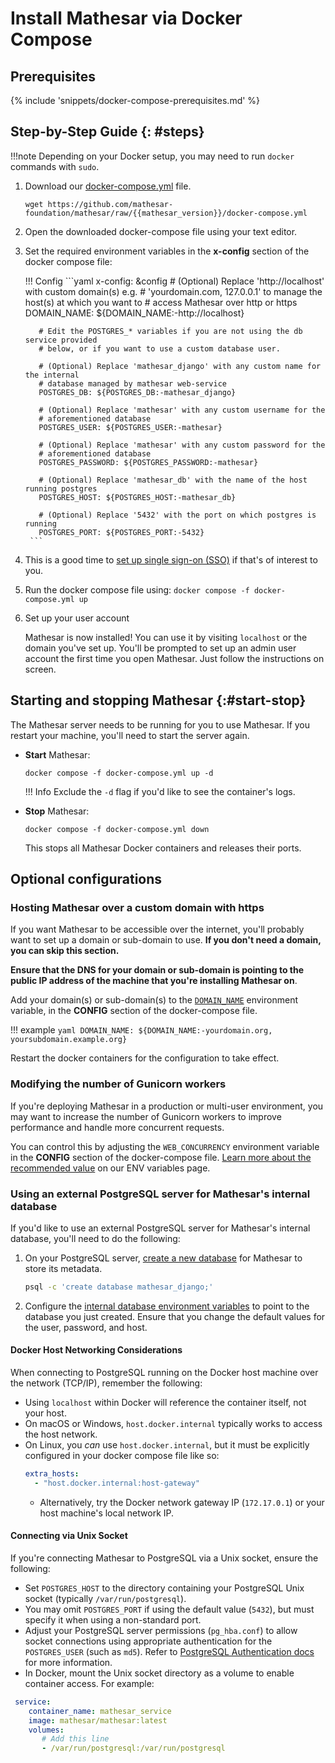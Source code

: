 # Install Mathesar via Docker Compose

## Prerequisites

{% include 'snippets/docker-compose-prerequisites.md' %}


## Step-by-Step Guide {: #steps}

!!!note
    Depending on your Docker setup, you may need to run `docker` commands with `sudo`.

<!-- ???info "Video walkthrough (Click to expand)"
    <iframe width=100% height=480px src="https://www.youtube.com/embed/0AFfvrUMkas?si=tZkhRHXBqS-sqyto" title="YouTube video player" frameborder="0" allow="accelerometer; autoplay; clipboard-write; encrypted-media; gyroscope; picture-in-picture; web-share" allowfullscreen></iframe> -->

1. Download our [docker-compose.yml](https://github.com/mathesar-foundation/mathesar/raw/{{mathesar_version}}/docker-compose.yml) file.

    ```
    wget https://github.com/mathesar-foundation/mathesar/raw/{{mathesar_version}}/docker-compose.yml
    ```

1. Open the downloaded docker-compose file using your text editor.

1. Set the required environment variables in the **x-config** section of the docker compose file:

    !!! Config
        ```yaml
        x-config: &config
          # (Optional) Replace 'http://localhost' with custom domain(s) e.g.
          # 'yourdomain.com, 127.0.0.1' to manage the host(s) at which you want to
          # access Mathesar over http or https
          DOMAIN_NAME: ${DOMAIN_NAME:-http://localhost}

          # Edit the POSTGRES_* variables if you are not using the db service provided
          # below, or if you want to use a custom database user.

          # (Optional) Replace 'mathesar_django' with any custom name for the internal
          # database managed by mathesar web-service
          POSTGRES_DB: ${POSTGRES_DB:-mathesar_django}

          # (Optional) Replace 'mathesar' with any custom username for the
          # aforementioned database
          POSTGRES_USER: ${POSTGRES_USER:-mathesar}

          # (Optional) Replace 'mathesar' with any custom password for the
          # aforementioned database
          POSTGRES_PASSWORD: ${POSTGRES_PASSWORD:-mathesar}

          # (Optional) Replace 'mathesar_db' with the name of the host running postgres
          POSTGRES_HOST: ${POSTGRES_HOST:-mathesar_db}

          # (Optional) Replace '5432' with the port on which postgres is running
          POSTGRES_PORT: ${POSTGRES_PORT:-5432}
        ```

2. This is a good time to [set up single sign-on (SSO)](./single-sign-on.md) if that's of interest to you.
3. Run the docker compose file using:
        ```
        docker compose -f docker-compose.yml up
        ```

4. Set up your user account

    Mathesar is now installed! You can use it by visiting `localhost` or the domain you've set up. You'll be prompted to set up an admin user account the first time you open Mathesar. Just follow the instructions on screen.

## Starting and stopping Mathesar {:#start-stop}

The Mathesar server needs to be running for you to use Mathesar. If you restart your machine, you'll need to start the server again.

- **Start** Mathesar:

    ```
    docker compose -f docker-compose.yml up -d
    ```

    !!! Info
        Exclude the `-d` flag if you'd like to see the container's logs.

- **Stop** Mathesar:

    ```
    docker compose -f docker-compose.yml down
    ```

    This stops all Mathesar Docker containers and releases their ports.

## Optional configurations

### Hosting Mathesar over a custom domain with https

If you want Mathesar to be accessible over the internet, you'll probably want to set up a domain or sub-domain to use. **If you don't need a domain, you can skip this section.**

**Ensure that the DNS for your domain or sub-domain is pointing to the public IP address of the machine that you're installing Mathesar on**.

Add your domain(s) or sub-domain(s) to the [`DOMAIN_NAME`](./environment-variables.md#domain_name) environment variable, in the **CONFIG** section of the docker-compose file.

!!! example
    ```yaml
    DOMAIN_NAME: ${DOMAIN_NAME:-yourdomain.org, yoursubdomain.example.org}
    ```

Restart the docker containers for the configuration to take effect.

### Modifying the number of Gunicorn workers

If you're deploying Mathesar in a production or multi-user environment, you may want to increase the number of Gunicorn workers to improve performance and handle more concurrent requests.

You can control this by adjusting the `WEB_CONCURRENCY` environment variable in the **CONFIG** section of the docker-compose file. [Learn more about the recommended value](./environment-variables.md#web_concurrency) on our ENV variables page.

### Using an external PostgreSQL server for Mathesar's internal database

If you'd like to use an external PostgreSQL server for Mathesar's internal database, you'll need to do the following:


1. On your PostgreSQL server, [create a new database](https://www.postgresql.org/docs/current/sql-createdatabase.html) for Mathesar to store its metadata.

    ```bash
    psql -c 'create database mathesar_django;'
    ```

1. Configure the [internal database environment variables](./environment-variables.md#db) to point to the database you just created. Ensure that you change the default values for the user, password, and host.

#### Docker Host Networking Considerations

When connecting to PostgreSQL running on the Docker host machine over the network (TCP/IP), remember the following:

- Using `localhost` within Docker will reference the container itself, not your host.
- On macOS or Windows, `host.docker.internal` typically works to access the host network.
- On Linux, you _can_ use `host.docker.internal`, but it must be explicitly configured in your docker compose file like so:
  ```yaml
  extra_hosts:
    - "host.docker.internal:host-gateway"
  ```
    -  Alternatively, try the Docker network gateway IP (`172.17.0.1`) or your host machine's local network IP.


#### Connecting via Unix Socket

If you're connecting Mathesar to PostgreSQL via a Unix socket, ensure the following:

- Set `POSTGRES_HOST` to the directory containing your PostgreSQL Unix socket (typically `/var/run/postgresql`).
- You may omit `POSTGRES_PORT` if using the default value (`5432`), but must specify it when using a non-standard port.
- Adjust your PostgreSQL server permissions (`pg_hba.conf`) to allow socket connections using appropriate authentication for the `POSTGRES_USER`  (such as `md5`). Refer to [PostgreSQL Authentication docs](https://www.postgresql.org/docs/current/auth-pg-hba-conf.html) for more information.
- In Docker, mount the Unix socket directory as a volume to enable container access. For example:

```yaml
 service:
    container_name: mathesar_service
    image: mathesar/mathesar:latest
    volumes:
       # Add this line
       - /var/run/postgresql:/var/run/postgresql
```
